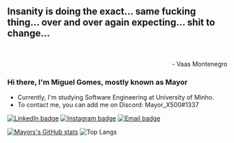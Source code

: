 <p align='center'>
	<h2>
    Insanity is doing the exact... same fucking thing... over and over again expecting... shit to change...
  </h2>
</p>
<br>
<p align='right'>
	- Vaas Montenegro
</p>

### Hi there, I'm Miguel Gomes, mostly known as Mayor
- Currently, I'm studying Software Engineering at University of Minho.
- To contact me, you can add me on Discord: Mayor_X500#1337

[![LinkedIn badge](https://img.shields.io/badge/-MiguelGomes-blue?style=flat&logo=linkedin)](https://www.linkedin.com/in/miguel-gomes-4b11411b8/)
[![Instagram badge](https://img.shields.io/badge/-@mayor_x500-purple?style=flat&logo=Instagram&logoColor=white)](https://www.instagram.com/mayor_x500/)
[![Email badge](https://img.shields.io/badge/-MiguelG-red?style=flat&logo=Gmail&logoColor=white)](mailto:g0mes.miguel.0120@gmail.com)

[![Mayors's GitHub stats](https://github-readme-stats.vercel.app/api?username=MayorX500&count_private=true&&show_icons=true&theme=chartreuse-dark)](https://github.com/anuraghazra/github-readme-stats) ![Top Langs](https://github-readme-stats.vercel.app/api/top-langs/?username=MayorX500&layout=compact&theme=chartreuse-dark)
